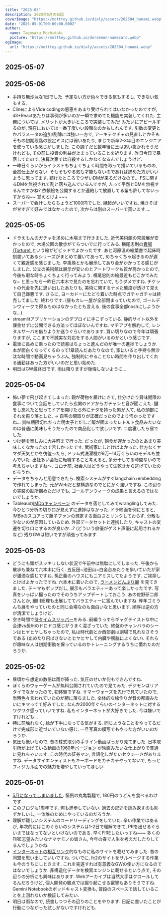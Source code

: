 ```yaml
---
title: "2025-05"
description: 2025年5月の日記
coverImage: "https://motttey.github.io/dialy/assets/202504_hanami.webp"
date: "2025-05-01T00:00:00.000Z"
author:
  name: Tagosaku Mochiduki
  picture: "https://motttey.github.io/doraemon-namecard.webp"
ogImage:
  url: "https://motttey.github.io/dialy/assets/202504_hanami.webp"
---
```


## 2025-05-07

## 2025-05-06
- 手持ち無沙汰な1日でした. 予定ない方が色々できる気もするし, できない気もする, 
- ClineによるVide codingの恩恵をあまり受けられてはいなかったのですが, d3+Reactあたりは事例が多いのか一瞬で求めてた機能を実装してくれた. 主務については, メリットが大きいところで実装してみた! みたいにアピールするのが, 現在においては一番丁度いい段階なのかもしれんです. 引数の変更とかパラメータの追加/削除には強い一方で, アーキテクチャの見直しとかそもそもの初期段階の設定ミスには弱いあたり, まじで新卒2-3年目のエンジニアを使っている感じがしました. この調子だと数年後に王は追い抜かれそうだけれども, その前に投資の利益が上まっていることを祈ります. 昨日今日で暴落してたので, 決算次第では自殺するしかなくなるんでしょうけど. 
- 一昨日ぐらいからイラストもちょくちょく時間を取って描いているものの, 全然仕上がらない. そもそもやる気も才能もないのであれば諦めた方がいいように思ってます. 続けたところでウザいDMが来るだけなので... FSに関するDMを無視されて割と落ち込んでいるんですが, 人って平然とDMを無視するんですかね? 依頼絵を公開するとか連絡して放置してる輩も許してないっすからね~~ 覚えとけよ~~~ 
- スーパーで会計したらちょうど1000円でした. 縁起がいいですね. 焼きそばが甘すぎて好みではなかったので, 次からは別のスーパーで買います.... 

## 2025-05-05
- ドラえもんのガチャを求めに木場まで行きました. 近代美術館の常設展が安かったので, 木場公園の散歩がてらついでに行ってみる. 横尾忠則の[責場 (Torture)
](https://bunka.nii.ac.jp/heritages/detail/161067) という絵がビビッドでよかったです. あと河原温の絵葉書で起床時刻書いてあるシリーズがまとめて置いてあって, めちゃくちゃ起きるのが遅くて親近感を感じました. 李禹煥とかも展示してあり金がかかってる感じがしました. 公立の美術館は展示が安いのとアートワークも質が高かったので, 今後も暇な時ちょくちょく行ってみよう. 横尾忠則の絵最近もどこかでみたな~ と思ったら一昨日六本木で見たのを忘れていて, もうダメですね. チケットの代金を先に思い出したあたりも, 美術に関するナメた態度が透けて見えて自己嫌悪です. さらに, ヨーカドーにたどり着いた時点でガチャガチャは終売してました. 終わりです. (昼もカレー屋が全部閉まっていたので, ゴールデンウィークで得るものはなかったとも言える. 後の食事全部noshにしようかな...)
- streamlitアプリケーションのデプロイに手こずっている. 静的サイト以外を課金せずに公開できる方法ってほぼないんですね. マチアプを解約して, レンタルサーバを借りようか迷うぐらいであります. 買い切りなので今年は頑張りますが, ここまで不誠実な対応をする人間がいるのかという感じです. 
- 電車に長めに乗ったので読書はちょっと進んだのが唯一の進捗でしょうか. 本が面白くなってくるのって1章読んだあたりなので, 家にいると手持ち無沙汰な時間で動画見ちゃうぶん, 強制的にやることない時間を作り出してくれる通勤はあった方がいいのだと思い始めた. 
- 明日はGW最終日です. 雨は降りますが後悔しないように...

## 2025-05-04
- 怖い夢で飛び起きてしまった: 親が荷物を届けにきて, 仕分けたり賞味期限の食事について会話をしていたら玄関のドアからガチャンと音が聞こえた. 鍵をし忘れたと思ってドアを開けたら外にナタを持った男が入て, 私の頭部にそれを振り落とした. -> 自宅の間取りが正確だったのでより怖かったですね... 賞味期限切れだった明太子とだしご飯が固まったレトルト食品みたいなのは普通に美味しそうだったので商品化して欲しいです. 二度寝したら昼でした. 
- つけ麺を楽しみに大井町まで行った. だったが, 朝食が遅かったのとあまり美味しくなかったので苦しかったです. 武術家にしとけばよかった. 仕方なくヤマダ天気とかを彷徨ったら, ドラム式洗濯機が9万~14万ぐらいのモデルも並んでいた. 出社多い会社に転職すること考えると, 多分干してる時間ないので考えちゃいますね〜. コロナ前, 社会人はどうやって生乾きから逃げていたのだろうか. 
- データをちゃんと用意できたら. 検索システムがすぐlangchain+embeddingで作れてしまった. 元がWebだと整構造なのでとにかく強いですね. この辺りの実装の勘所掴めただけでも, ゴールデンウィークの成果と言えるのではないでしょうか. 
- Tableauの[IMDbキャンペーン](https://www.salesforce.com/jp/blog/jp-tableau-campaign-dataplusmovie/) のデータを落としてみてwranglingしてみた. 今ひとつ分析の切り口が見えずに進捗はなかった. ドラ映画を例にとると, IMBbのスコアって藤子ファンの想定する面白さとリンクしておらず, 分散も少ないのが原因しているため. 外部データセットと連携したり, キャストの変遷を切り口にするのが良いか...? (どういう俳優がゲスト声優に起用されるかなど) 残りGWは短いですが頑張ってみます. 

## 2025-05-03
- どうにも頭がスッキリしない状況で午前中は無駄にしてしまった. 午後から散歩も兼ねて六本木に行く. 五反田~池田山~白金台あたりを歩いていたが家が瀟洒な感じですね. 孫正義のハウスにもニアミスしてたようです. ご挨拶しとけばよかったですね. 六本木に着いたので, [ラーメンどんぶり展](https://www.2121designsight.jp/program/ramen_bowl/) を見てきました. テーマもポップだし, 展示もバラエティーあって楽しかったです. 写真をいっぱい撮ったのでそのうちアップデートしておこう. あの佐野研二郎さんとか, 細川総理も出展しててバラエティーに富んでいますね. 昨年ゴミうんち展をやっていたのと同じ会場なのも面白いなと思います. 順序は逆の方が清潔でしょうけど. 
- 空き時間で[侍タイムスリッパー](https://www.samutai.net/)をみる. 前編うっすらギャグテイストな中に会津vs長州のドロドロ感じがうまく混ざっていた. 終盤のチャンバラのシーンはヒヤヒヤしちゃったので, 私は時代劇とか西部劇は劇場で見れなさそうである (止めたり飛ばさないとヒヤヒヤして内臓や膀胱によくない). それらが趣味な人は初期衝動を保っているのかトレーニングするうちに慣れたのだろうか. 
## 2025-05-02
- 昼頃から想定の数倍は雨が降った. 気圧のせいか何もできんですね.
- ぼくらのウォーゲームが無料公開されていたので見てみた. デジモンはリアタイでなかったので, 初体験ですね. サマーウォーズを先行で見ていたので, 当時色々言われていたのが腑に落ちました. 全体的な絵作りが昔の邦画みたいにキマってて好みでした. なんか2000年ぐらいのインターネットに対するワクワク感っていいですね. 私もインターネットが大好きでした. 今は嫌いですけれども...
- 特に前触れなく, 絵が下手になってる気がする. 同じようなことをやってるだけで完成形に近づいていない感じ. 一旦写真の模写でもやった方がいいのだろうか. 
- 気圧も低いもので, 昔の株式取引の手サイン動画ばっかり見てました. 日本取引所が上げている動画の[1960年バージョン](https://www.youtube.com/watch?v=TBe6o8PehDg) が映画みたいな仕上がりで普通に見れちゃいます. この時代の証券マン, 言語化しがたいセクシーさがありますね. データサイエンティストもキーボードをカチカチやってないで, もっとフィジカル面での魅力を増やしていってほしい. 

## 2025-05-01
- [5月になってしまいました](https://www.youtube.com/watch?v=Ng3tAEa0NQM). 恒例の丸亀製麺で, 180円のうどんを食べるわけです. 
- このブログも1周年です. 何も進歩していない. 過去の記述を読み返すのも恥ずかしいし, 一体誰のためにやっているのだろうか. 
- 理解が難しいシステムのコードリーディングをしていた. 辛い作業ではあるが, 年次的にはこのぐらいのシステムは1-2日で理解できて, PRを出せるぐらいまではなってないといけないのである. 早くFIREしたいっすね~~~ 多くのFIRE志望みたいなナマケモノの皆さん, 今年の春で人生を考えだしたりしてるんでしょうかね. 
- [インターネットの相互リンク](https://tters.jp/s?sort=new)的なものに私のサイトを載せてみました. 昔の同盟を思い出していいですね. ついでに, fc2のサイトをサルベージする作業も今のうちにしときます. これを完遂すれば有意義なGWの使い方になるのではないでしょうか. 非構造化データを検索エンジンに載せるという点で, その辺りの分析にも興味はあります. Webアーカイブは当然大手はクロールしてるんだろうけど, 個人開発の観点では掘り起こせる叡智もありそうですね. Gemini Notebookのポッドキャスト変換も, 普段のスペースで話していることを上回れないか検証してみたい. 
- 明日は雨なので, 読書しつつその辺りのことをやります. 日記に書いたことが行動につながった試しがないですけれども. 
